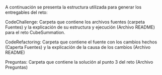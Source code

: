 A continuación se presenta la estructura utilizada para generar los entregables del reto:

CodeChallenge: Carpeta que contiene los archivos fuentes (carpeta Fuentes) y la explicación de su estructura  y ejecución (Archivo README) para el reto CubeSummation.

CodeRefactoring: Carpeta que contiene el fuente con los cambios hechos (Caperta Fuentes) y la explicación de la causa de los cambios (Archivo README)

Preguntas: Carpeta que contiene la solución al punto 3 del reto (Archivo Preguntas)
